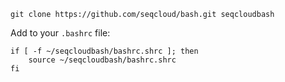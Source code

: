 ```{bash}
git clone https://github.com/seqcloud/bash.git seqcloudbash
```

Add to your `.bashrc` file:

```{bash}
if [ -f ~/seqcloudbash/bashrc.shrc ]; then
    source ~/seqcloudbash/bashrc.shrc
fi
```
